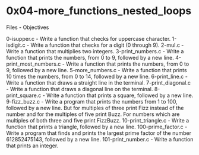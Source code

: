 # 0x04-more_functions_nested_loops

Files - Objectives

0-isupper.c - Write a function that checks for uppercase character.
1-isdigit.c - Write a function that checks for a digit (0 through 9).
2-mul.c - Write a function that multiplies two integers.
3-print_numbers.c - Write a function that prints the numbers, from 0 to 9, followed by a new line.
4-print_most_numbers.c - Write a function that prints the numbers, from 0 to 9, followed by a new line.
5-more_numbers.c - Write a function that prints 10 times the numbers, from 0 to 14, followed by a new line.
6-print_line.c - Write a function that draws a straight line in the terminal.
7-print_diagonal.c - Write a function that draws a diagonal line on the terminal.
8-print_square.c - Write a function that prints a square, followed by a new line.
9-fizz_buzz.c - Write a program that prints the numbers from 1 to 100, followed by a new line. But for multiples of three print Fizz instead of the number and for the multiples of five print Buzz. For numbers which are multiples of both three and five print FizzBuzz.
10-print_triangle.c - Write a function that prints a triangle, followed by a new line.
100-prime_factor.c - Write a program that finds and prints the largest prime factor of the number 612852475143, followed by a new line.
101-print_number.c - Write a function that prints an integer.
